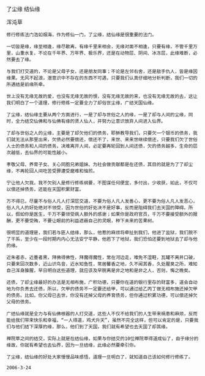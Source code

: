 了尘缘 结仙缘

浑沌草


    修行修练法门浩如烟海，作为修仙一门，了尘缘，结仙缘是很重要的法门。

    一切皆是缘，缘至相逢，缘尽散离，有缘千里来相会，无缘对面不相逢，只要有缘，不管千里万里，山重水复，不论在千年界、万年界、极乐界，还是在动物层、阴间、冰冻层，此缘难断，必然要去了缘。

    与我们打交道的，不论是父母子女，还是朋友同事；不论是左邻右舍，还是敌手仇人，皆是缘因缘果。无风不起浪，潜意识中不存在的东西不可遇，只要我们认真仔细地分析判断，我们一切的所遇结是前缘所牵。

    世上没有无缘无故的爱，也没有无缘无故的恨，没有无缘无故的来，也没有无缘无故的去，这让我们明白了一个道理，修行修练一定要全力了却俗世尘缘，广结天国仙缘。

    了尘缘，结仙缘主要从两个方面进行，一是了却与世俗之人的缘，一是了却与人间的尘缘，同时，全力结交仙佛和与仙佛有缘的贤人仙人，并努力让意识放弃人间进入仙界。

    了却与世俗之人的尘缘，主要是了却欠他们的债务，耶稣教导我们，只要欠一个银币的债务，我们就无法从那里出来，欠债必然要偿还，偿还不了，来世、来来世继续偿还，只要我们欠了世俗人士的债务和人间的债务，决难离开人间，必定要再轮回到人间还债，欠的债务越多，生命的层次越低，去仙界的可能性越小。

    孝敬父母、养育子女、关心同胞兄弟姐妹、为社会做贡献都是在还债，其目的就是为了了却尘缘，不再轮回人间吃苦受罪遭受磨难和恼煎。

    宁让他人欠我，我不欠别人是修行修练纲要，不图谋任何便宜，多付出，少收获，如此，不仅可以偿还掉债务，还能在天国积累财富。

    万不得已，尽量不与俗人凡人打深层交道，不要为俗人凡人发善心，更不要为俗人凡人发恶心，俗人凡人的好处绝对不领受，因为世俗的好处决不是好事，反而是阻碍我们去天国的障碍。所以，假如你是医生，千万不要领受病人额外的感谢；如果你是政府官员，千万不要接受额外的报酬，更不要受贿，不要让眼前的利益遮蔽自己的灵眼，种下未来的苦果树。

    很明显的道理是，我们若与匪人结缘，那么，他惹的麻烦将牵扯到我们，他进了监狱，我们脱不了干系，至少在一段时期内内心无法安宁平静，他若下了地狱，我们恐怕还要到地狱去了却与他的缘。

    近朱者赤，近墨者黑，拜佛得佛性，拜魔得魔性，常在河边走，难免不湿鞋，瓦罐不离井口破，只要来回次数多，近山识鸟音，近水知鱼性，常居馨香之地，久不闻其香，久处腥臭之所，难知自己浑身臊腥，早日明白这些道理，就应该及早脱离是非之地和是非之人，否则，悔之晚矣。

    还债，了却尘缘最好的办法是无相布施，广积功德，只要你在道的银行里存的财富多，道会自动地为你负责去还债，所以，欠甲的债务不一定要还给甲，可以通过给乙丙丁做无相布施还掉欠甲的债务。比如，你父母已去世，你没有还掉父母的养育债务，但你通过积累功德，可以偿还掉欠父母的债务。

    广结仙缘就是全力与有仙佛根器的人打交道，这些人不仅不给我们的人生带来祸患和麻烦，反而能给我们带来快乐和幸福，“一人得道，鸡犬升天”，虽然不完全这样，但可以肯定的是，只要我们与他们结下深厚的缘，那么，他们到了天国，我们就有希望也去天国了却其缘。

    禅院草之间的结交，实际上就是在结仙缘，如果与你结交的10位禅院草得道成仙了，由于缘分的缘故，你就有希望也去仙界，因为一旦结缘，此缘必然要牵引你。

    了尘缘，结仙缘的好处大家慢慢品味感悟，道理一旦明白了，就知道自己该如何修行修练了。

    2006-3-24



